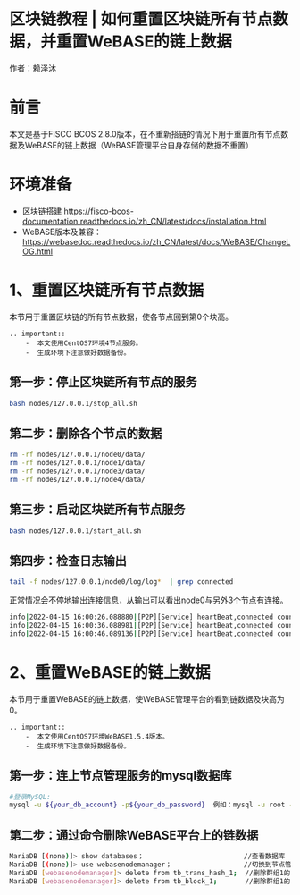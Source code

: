 # 区块链教程 | 如何重置区块链所有节点数据，并重置WeBASE的链上数据

作者：赖泽沐

# 前言

本文是基于FISCO BCOS 2.8.0版本，在不重新搭链的情况下用于重置所有节点数据及WeBASE的链上数据（WeBASE管理平台自身存储的数据不重置）


# 环境准备
- 区块链搭建
https://fisco-bcos-documentation.readthedocs.io/zh_CN/latest/docs/installation.html
- WeBASE版本及兼容：https://webasedoc.readthedocs.io/zh_CN/latest/docs/WeBASE/ChangeLOG.html


# 1、重置区块链所有节点数据

本节用于重置区块链的所有节点数据，使各节点回到第0个块高。

```eval_rst
.. important::
    -  本文使用CentOS7环境4节点服务。
    -  生成环境下注意做好数据备份。
```


## 第一步：停止区块链所有节点的服务

```bash
bash nodes/127.0.0.1/stop_all.sh
```
## 第二步：删除各个节点的数据
```bash
rm -rf nodes/127.0.0.1/node0/data/
rm -rf nodes/127.0.0.1/node1/data/
rm -rf nodes/127.0.0.1/node3/data/
rm -rf nodes/127.0.0.1/node4/data/
```
## 第三步：启动区块链所有节点服务
```bash
bash nodes/127.0.0.1/start_all.sh
```
## 第四步：检查日志输出
```bash
tail -f nodes/127.0.0.1/node0/log/log*  | grep connected
```
正常情况会不停地输出连接信息，从输出可以看出node0与另外3个节点有连接。
```bash
info|2022-04-15 16:00:26.088880|[P2P][Service] heartBeat,connected count=3
info|2022-04-15 16:00:36.088981|[P2P][Service] heartBeat,connected count=3
info|2022-04-15 16:00:46.089136|[P2P][Service] heartBeat,connected count=3
```

# 2、重置WeBASE的链上数据

本节用于重置WeBASE的链上数据，使WeBASE管理平台的看到链数据及块高为0。

```eval_rst
.. important::
    -  本文使用CentOS7环境WeBASE1.5.4版本。
    -  生成环境下注意做好数据备份。
```

## 第一步：连上节点管理服务的mysql数据库

```bash
#登录MySQL:
mysql -u ${your_db_account} -p${your_db_password}  例如：mysql -u root -p123456
```
##  第二步：通过命令删除WeBASE平台上的链数据

```bash
MariaDB [(none)]> show databases；                         //查看数据库
MariaDB [(none)]> use webasenodemanager；                  //切换到节点管理服务数据库
MariaDB [webasenodemanager]> delete from tb_trans_hash_1;  //删除群组1的交易数据
MariaDB [webasenodemanager]> delete from tb_block_1;	   //删除群组1的块数据
```
